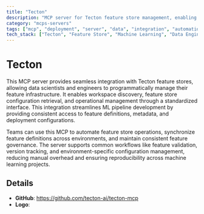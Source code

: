 ```yaml
---
title: "Tecton"
description: "MCP server for Tecton feature store management, enabling workspace operations and configuration handling for ML teams."
category: "mcps-servers"
tags: ["mcp", "deployment", "server", "data", "integration", "automation"]
tech_stack: ["Tecton", "Feature Store", "Machine Learning", "Data Engineering", "MLOps"]
---
```


# Tecton

This MCP server provides seamless integration with Tecton feature stores, allowing data scientists and engineers to programmatically manage their feature infrastructure. It enables workspace discovery, feature store configuration retrieval, and operational management through a standardized interface. This integration streamlines ML pipeline development by providing consistent access to feature definitions, metadata, and deployment configurations.

Teams can use this MCP to automate feature store operations, synchronize feature definitions across environments, and maintain consistent feature governance. The server supports common workflows like feature validation, version tracking, and environment-specific configuration management, reducing manual overhead and ensuring reproducibility across machine learning projects.

## Details

- **GitHub**: https://github.com/tecton-ai/tecton-mcp
- **Logo**: 
